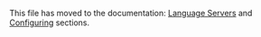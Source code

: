This file has moved to the documentation: [Language Servers](https://jupyterlab-lsp.readthedocs.io/en/latest/Language%20Servers.html) and [Configuring](https://jupyterlab-lsp.readthedocs.io/en/latest/Configuring.html) sections.

